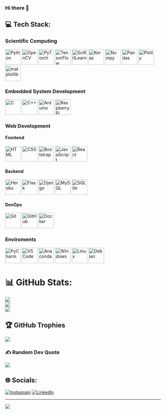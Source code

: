 ### Hi there 👋

<!-- # 💫 About Me:
- 🔭 Im currently working on embedded systems projects.<br>
- 👯 Im looking to collaborate on anything cool.<br>
- 🤔 Im looking for help with advancing my programing skills.<br>
- 🌱 Im currently learning Biomedical Engineering.<br>
- 💬 Ask me about my latest project!<br>
- ⚡ Fun fact: I have 6 years of working experience as a Mechanical Engineer. --->

## 💻 Tech Stack:

<div>
  <h3>Scientific Computing</h3>
  <img src="https://cdn.jsdelivr.net/gh/devicons/devicon@latest/icons/python/python-original-wordmark.svg" width="50" title="Python"/>
  <img src="https://cdn.jsdelivr.net/gh/devicons/devicon@latest/icons/opencv/opencv-original.svg" width="50" title="OpenCV"/>
  <img src="https://cdn.jsdelivr.net/gh/devicons/devicon@latest/icons/pytorch/pytorch-original.svg" width="50" title="PyTorch"/>
  <img src="https://cdn.jsdelivr.net/gh/devicons/devicon@latest/icons/tensorflow/tensorflow-original.svg" width="50" title="TensorFlow"/>
  <img src="https://cdn.jsdelivr.net/gh/devicons/devicon@latest/icons/scikitlearn/scikitlearn-original.svg" width="50" title="SciKitLearn"/>
  <img src="https://cdn.jsdelivr.net/gh/devicons/devicon@latest/icons/keras/keras-original.svg" width="50" title="Keras"/>
  <img src="https://cdn.jsdelivr.net/gh/devicons/devicon@latest/icons/numpy/numpy-original.svg" width="50" title="Numpy"/>
  <img src="https://cdn.jsdelivr.net/gh/devicons/devicon@latest/icons/pandas/pandas-original-wordmark.svg" width="50" title="Pandas"/>
  <img src="https://cdn.jsdelivr.net/gh/devicons/devicon@latest/icons/plotly/plotly-original.svg" width="50" title="Plotly"/>
  <img src="https://cdn.jsdelivr.net/gh/devicons/devicon@latest/icons/matplotlib/matplotlib-original.svg" width="50" title="matplotlib"/>
</div>

<div>
  <h3>Embedded System Development</h3>
  <img src="https://cdn.jsdelivr.net/gh/devicons/devicon@latest/icons/c/c-original.svg" width="50" title="C"/>
  <img src="https://cdn.jsdelivr.net/gh/devicons/devicon@latest/icons/cplusplus/cplusplus-original.svg" width="50" title="C++"/>
  <img src="https://cdn.jsdelivr.net/gh/devicons/devicon@latest/icons/arduino/arduino-original.svg" width="50" title="Arduino"/>
  <img src="https://cdn.jsdelivr.net/gh/devicons/devicon@latest/icons/raspberrypi/raspberrypi-original.svg" width="50" title="Raspberry Pi"/>
</div>
</div>

<div>
  <h3>Web Development</h3>
  <h4>Frontend</h4>
  <div>
    <img src="https://cdn.jsdelivr.net/gh/devicons/devicon@latest/icons/html5/html5-original.svg" width="50" title="HTML"/>
    <img src="https://cdn.jsdelivr.net/gh/devicons/devicon@latest/icons/css3/css3-original.svg" width="50" title="CSS"/>
    <img src="https://cdn.jsdelivr.net/gh/devicons/devicon@latest/icons/bootstrap/bootstrap-original.svg" width="50" title="Bootstrap"/>
    <img src="https://cdn.jsdelivr.net/gh/devicons/devicon@latest/icons/javascript/javascript-original.svg" width="50" title="JavaScript"/>
    <img src="https://cdn.jsdelivr.net/gh/devicons/devicon@latest/icons/react/react-original.svg" width="50" title="React"/>
  </div>
  <h4>Backend</h4>
  <div>
    <img src="https://cdn.jsdelivr.net/gh/devicons/devicon@latest/icons/heroku/heroku-original.svg" width="50" title="Heroku"/>
    <img src="https://cdn.jsdelivr.net/gh/devicons/devicon@latest/icons/flask/flask-original.svg" width="50" title="Flask"/>
    <img src="https://cdn.jsdelivr.net/gh/devicons/devicon@latest/icons/django/django-plain.svg" width="50" title="Django"/>
    <img src="https://cdn.jsdelivr.net/gh/devicons/devicon@latest/icons/mysql/mysql-original.svg" width="50" title="MySQL"/>
    <img src="https://cdn.jsdelivr.net/gh/devicons/devicon@latest/icons/sqlite/sqlite-original.svg" width="50" title="SQLite"/>
  </div>
</div>

<div>
  <h4>DevOps</h4>
  <img src="https://cdn.jsdelivr.net/gh/devicons/devicon@latest/icons/git/git-original.svg" width="50" title="Git"/>
  <img src="https://cdn.jsdelivr.net/gh/devicons/devicon@latest/icons/github/github-original.svg" width="50" title="GitHub"/>
  <img src="https://cdn.jsdelivr.net/gh/devicons/devicon@latest/icons/docker/docker-original.svg" width="50" title="Docker"/>
</div>

<div>
  <h3>Enviroments</h3>
  <img src="https://cdn.jsdelivr.net/gh/devicons/devicon@latest/icons/pycharm/pycharm-original.svg" width="50" title="PyCharm"/>
  <img src="https://cdn.jsdelivr.net/gh/devicons/devicon@latest/icons/visualstudio/visualstudio-original.svg" width="50" title="VS Code"/>
  <img src="https://cdn.jsdelivr.net/gh/devicons/devicon@latest/icons/anaconda/anaconda-original.svg" width="50" title="Anaconda"/>
  <img src="https://cdn.jsdelivr.net/gh/devicons/devicon@latest/icons/windows11/windows11-original.svg" width="50" title="Windows"/>
  <img src="https://cdn.jsdelivr.net/gh/devicons/devicon@latest/icons/linux/linux-original.svg" width="50" title="Linux"/>
  <img src="https://cdn.jsdelivr.net/gh/devicons/devicon@latest/icons/debian/debian-original.svg" width="50" title="Debian"/>
</div>

# 📊 GitHub Stats:
![](https://github-readme-stats.vercel.app/api?username=cgrundman&theme=dark&hide_border=false&include_all_commits=false&count_private=false)<br/>
![](https://github-readme-streak-stats.herokuapp.com/?user=cgrundman&theme=dark&hide_border=false)<br/>
![](https://github-readme-stats.vercel.app/api/top-langs/?username=cgrundman&theme=dark&hide_border=false&include_all_commits=false&count_private=false&layout=compact&hide=jupyter%20notebook)

## 🏆 GitHub Trophies
![](https://github-profile-trophy.vercel.app/?username=cgrundman&theme=darkhub&no-frame=false&no-bg=false&margin-w=4)

### ✍️ Random Dev Quote
![](https://quotes-github-readme.vercel.app/api?type=horizontal&theme=radical)

## 🌐 Socials:
[![Instagram](https://img.shields.io/badge/Instagram-%23E4405F.svg?logo=Instagram&logoColor=white)](https://instagram.com/ctgrundm) 
[![LinkedIn](https://img.shields.io/badge/LinkedIn-%230077B5.svg?logo=linkedin&logoColor=white)](https://linkedin.com/in/christian-grundman) 

---
[![](https://visitcount.itsvg.in/api?id=cgrundman&icon=0&color=0)](https://visitcount.itsvg.in)

<!-- Proudly created with GPRM ( https://gprm.itsvg.in ) -->
